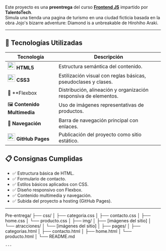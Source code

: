 Este proyecto es una **preentrega** del curso [**Frontend JS**](https://talentotech.bue.edu.ar/#/) impartido por **TalentoTech**.  
Simula una tienda una pagina de turismo en una ciudad ficticia basada en la obra Jojo's bizarre adventure: Diamond is a unbreakable de Hirohiho Araki.

---

## 🚀 Tecnologías Utilizadas

| Tecnología | Descripción |
|------------|-------------|
| <img src="https://cdn.jsdelivr.net/gh/devicons/devicon/icons/html5/html5-original.svg" width="24"/> **HTML5** | Estructura semántica del contenido. |
| <img src="https://cdn.jsdelivr.net/gh/devicons/devicon/icons/css3/css3-original.svg" width="24"/> **CSS3** | Estilización visual con reglas básicas, pseudoclases y clases. |
| 🧰 **Flexbox | Distribución, alineación y organización responsiva de elementos. |
| 🖼️ **Contenido Multimedia** | Uso de imágenes representativas de productos. |
| 🧭 **Navegación** | Barra de navegación principal con enlaces. |
| <img src="https://cdn.jsdelivr.net/gh/devicons/devicon/icons/github/github-original.svg" width="24" /> **GitHub Pages** | Publicación del proyecto como sitio estático. |



## 📋 Consignas Cumplidas

- ✅ Estructura básica de HTML.
- ✅ Formulario de contacto.
- ✅ Estilos básicos aplicados con CSS.
- ✅ Diseño responsivo con Flexbox.
- ✅ Contenido multimedia y navegación.
- ✅ Subida del proyecto a hosting (GitHub Pages).

---


Pre-entrega/
├── css/
│ ├── categoria.css
│ ├── contacto.css
│ ├── home.css
│ └── producto.css
│
├── img/
│ ├── [imágenes del sitio]
│ └── atracciones/
│ └── [imágenes del sitio]
│
├── pages/
│ ├── categorias.html
│ ├── contacto.html
│ ├── home.html
│ └── producto.html
│
└── README.md
```
---
